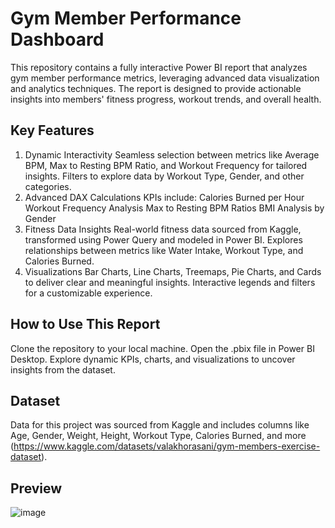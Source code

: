 # Gym Member Performance Dashboard
This repository contains a fully interactive Power BI report that analyzes gym member performance metrics, leveraging advanced data visualization and analytics techniques. The report is designed to provide actionable insights into members' fitness progress, workout trends, and overall health.

## Key Features
1. Dynamic Interactivity
Seamless selection between metrics like Average BPM, Max to Resting BPM Ratio, and Workout Frequency for tailored insights.
Filters to explore data by Workout Type, Gender, and other categories.
2. Advanced DAX Calculations
KPIs include:
Calories Burned per Hour
Workout Frequency Analysis
Max to Resting BPM Ratios
BMI Analysis by Gender
3. Fitness Data Insights
Real-world fitness data sourced from Kaggle, transformed using Power Query and modeled in Power BI.
Explores relationships between metrics like Water Intake, Workout Type, and Calories Burned.
4. Visualizations
Bar Charts, Line Charts, Treemaps, Pie Charts, and Cards to deliver clear and meaningful insights.
Interactive legends and filters for a customizable experience.
## How to Use This Report
Clone the repository to your local machine.
Open the .pbix file in Power BI Desktop.
Explore dynamic KPIs, charts, and visualizations to uncover insights from the dataset.
## Dataset
Data for this project was sourced from Kaggle and includes columns like Age, Gender, Weight, Height, Workout Type, Calories Burned, and more (https://www.kaggle.com/datasets/valakhorasani/gym-members-exercise-dataset).
## Preview
![image](https://github.com/user-attachments/assets/2a53c4db-d186-47d8-a07c-5a79b0810a17)
